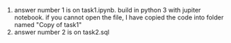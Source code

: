 1. answer number 1 is on task1.ipynb. build in python 3 with jupiter notebook. if you cannot open the file, I have copied the code into folder named "Copy of task1"
2. answer number 2 is on task2.sql
